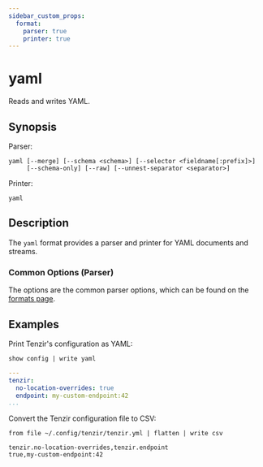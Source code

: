 ```yaml
---
sidebar_custom_props:
  format:
    parser: true
    printer: true
---
```


# yaml

Reads and writes YAML.

## Synopsis

Parser:
```
yaml [--merge] [--schema <schema>] [--selector <fieldname[:prefix]>]
     [--schema-only] [--raw] [--unnest-separator <separator>]
```
Printer:
```
yaml
```

## Description

The `yaml` format provides a parser and printer for YAML documents and streams.

### Common Options (Parser)

The options are the common parser options, which can be found on the [formats page](formats.md#parser-schema-inference).

## Examples

Print Tenzir's configuration as YAML:

```
show config | write yaml
```

```yaml
---
tenzir:
  no-location-overrides: true
  endpoint: my-custom-endpoint:42
...
```

Convert the Tenzir configuration file to CSV:

```
from file ~/.config/tenzir/tenzir.yml | flatten | write csv
```

```tsv
tenzir.no-location-overrides,tenzir.endpoint
true,my-custom-endpoint:42
```
